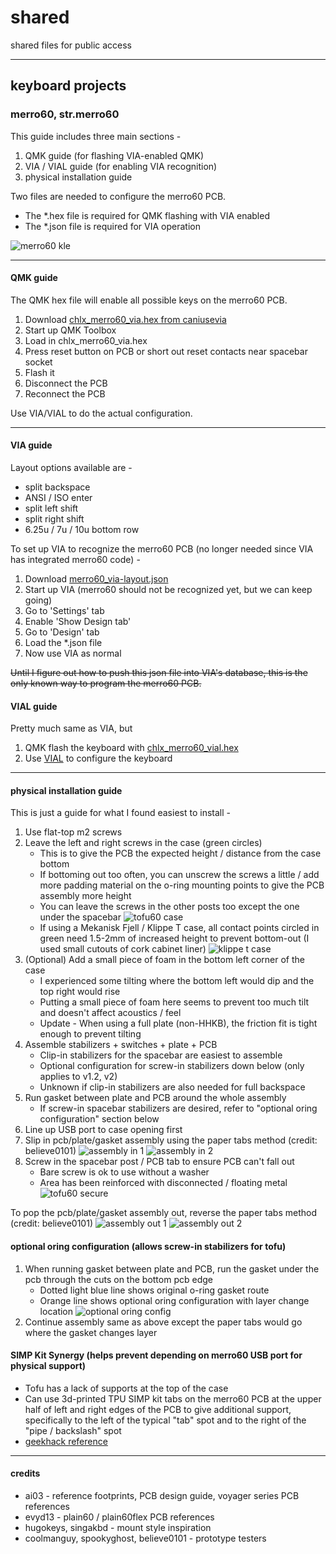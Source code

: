 # shared
shared files for public access

---

## keyboard projects
### merro60, str.merro60
This guide includes three main sections -
1. QMK guide (for flashing VIA-enabled QMK)
2. VIA / VIAL guide (for enabling VIA recognition)
3. physical installation guide

Two files are needed to configure the merro60 PCB.
- The \*.hex file is required for QMK flashing with VIA enabled
- The \*.json file is required for VIA operation

![merro60 kle](merro60/kle.svg)

---

#### QMK guide
The QMK hex file will enable all possible keys on the merro60 PCB.
1. Download [chlx_merro60_via.hex from caniusevia](https://www.caniusevia.com/docs/download_firmware)
2. Start up QMK Toolbox
3. Load in chlx_merro60_via.hex
4. Press reset button on PCB or short out reset contacts near spacebar socket
5. Flash it
6. Disconnect the PCB
7. Reconnect the PCB

Use VIA/VIAL to do the actual configuration.

---

#### VIA guide
Layout options available are -
- split backspace
- ANSI / ISO enter
- split left shift
- split right shift
- 6.25u / 7u / 10u bottom row

To set up VIA to recognize the merro60 PCB (no longer needed since VIA has integrated merro60 code) -
1. Download [merro60_via-layout.json](merro60/merro60_via-layout.json)
2. Start up VIA (merro60 should not be recognized yet, but we can keep going)
3. Go to 'Settings' tab
4. Enable 'Show Design tab'
5. Go to 'Design' tab
6. Load the \*.json file
7. Now use VIA as normal

~~Until I figure out how to push this json file into VIA's database, this is the only known way to program the merro60 PCB.~~

#### VIAL guide
Pretty much same as VIA, but 
1. QMK flash the keyboard with [chlx_merro60_vial.hex](merro60/chlx_merro60_vial.hex)
2. Use [VIAL](https://get.vial.today) to configure the keyboard

---

#### physical installation guide
This is just a guide for what I found easiest to install -
1. Use flat-top m2 screws
2. Leave the left and right screws in the case (green circles)
    - This is to give the PCB the expected height / distance from the case bottom
    - If bottoming out too often, you can unscrew the screws a little / add more padding material on the o-ring mounting points to give the PCB assembly more height  
    - You can leave the screws in the other posts too except the one under the spacebar
    ![tofu60 case](merro60/under-pcb.jpeg)
    - If using a Mekanisk Fjell / Klippe T case, all contact points circled in green need 1.5-2mm of increased height to prevent bottom-out (I used small cutouts of cork cabinet liner)
    ![klippe t case](merro60/klippet_fjell_adjustment.jpeg)
3. (Optional) Add a small piece of foam in the bottom left corner of the case
    - I experienced some tilting where the bottom left would dip and the top right would rise
    - Putting a small piece of foam here seems to prevent too much tilt and doesn't affect acoustics / feel
    - Update - When using a full plate (non-HHKB), the friction fit is tight enough to prevent tilting
4. Assemble stabilizers + switches + plate + PCB
    - Clip-in stabilizers for the spacebar are easiest to assemble
    - Optional configuration for screw-in stabilizers down below (only applies to v1.2, v2)
    - Unknown if clip-in stabilizers are also needed for full backspace
5. Run gasket between plate and PCB around the whole assembly
    - If screw-in spacebar stabilizers are desired, refer to "optional oring configuration" section below
6. Line up USB port to case opening first
7. Slip in pcb/plate/gasket assembly using the paper tabs method (credit: believe0101)
    ![assembly in 1](merro60/assemblyin-1.jpeg)
    ![assembly in 2](merro60/assemblyin-2.jpeg)
8. Screw in the spacebar post / PCB tab to ensure PCB can't fall out
    - Bare screw is ok to use without a washer
    - Area has been reinforced with disconnected / floating metal
    ![tofu60 secure](merro60/over-pcb.jpeg)

To pop the pcb/plate/gasket assembly out, reverse the paper tabs method (credit: believe0101)
    ![assembly out 1](merro60/assemblyout-1.jpeg)
    ![assembly out 2](merro60/assemblyout-2.jpeg)

#### optional oring configuration (allows screw-in stabilizers for tofu)
1. When running gasket between plate and PCB, run the gasket under the pcb through the cuts on the bottom pcb edge
    - Dotted light blue line shows original o-ring gasket route
    - Orange line shows optional oring configuration with layer change location
    ![optional oring config](merro60/oring_reroute_option.jpeg)
2. Continue assembly same as above except the paper tabs would go where the gasket changes layer

#### SIMP Kit Synergy (helps prevent depending on merro60 USB port for physical support)
- Tofu has a lack of supports at the top of the case
- Can use 3d-printed TPU SIMP kit tabs on the merro60 PCB at the upper half of left and right edges of the PCB to give additional support, specifically to the left of the typical "tab" spot and to the right of the "pipe / backslash" spot
- [geekhack reference](https://geekhack.org/index.php?topic=111539.0)

---

#### credits
- ai03 - reference footprints, PCB design guide, voyager series PCB references
- evyd13 - plain60 / plain60flex PCB references
- hugokeys, singakbd - mount style inspiration
- coolmanguy, spookyghost, believe0101 - prototype testers
